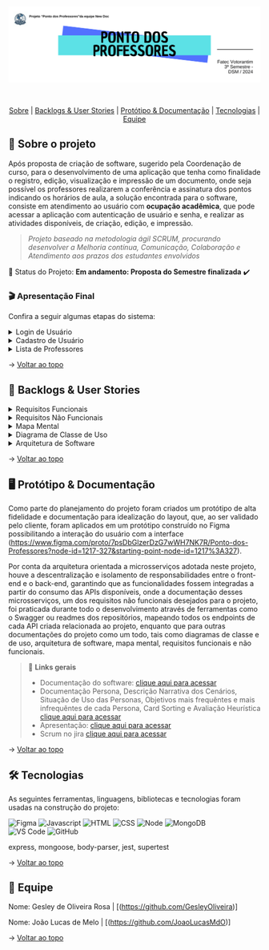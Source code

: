 <div align="center">
    
![banner](https://github.com/JoaoLucasMdO/ProjetoInterdisciplinarBackEnd/blob/main/src/public/images/banner%20dewDoc.png?raw=true)
</div>
<br id="topo">
<p align="center">
    <a href="#sobre">Sobre</a>  |  
    <a href="#backlogs">Backlogs & User Stories</a>  |  
    <a href="#prototipo">Protótipo & Documentação</a>  |  
    <a href="#tecnologias">Tecnologias</a>  |  
    <a href="#equipe">Equipe</a>
</p>
   
<span id="sobre">

## :bookmark_tabs: Sobre o projeto
Após proposta de criação de software, sugerido pela Coordenação de curso, para o desenvolvimento de uma aplicação que tenha como finalidade o registro, edição, visualização e impressão de um documento, onde seja possível os professores realizarem a conferência e assinatura dos pontos indicando os horários de aula, a solução encontrada para o software, consiste em atendimento ao usuário com **ocupação acadêmica**, que pode acessar a aplicação com autenticação de usuário e senha, e realizar as atividades disponíveis, de criação, edição, e impressão.

> _Projeto baseado na metodologia ágil SCRUM, procurando desenvolver a Melhoria contínua, Comunicação, Colaboração e Atendimento aos prazos dos estudantes envolvidos_

:pushpin: Status do Projeto: **Em andamento: Proposta do Semestre finalizada** :heavy_check_mark:

### :clapper: Apresentação Final
Confira a seguir algumas etapas do sistema:
<details>
   <summary>Login de Usuário</summary>
    <div align="center">
        <img src="https://github.com/JoaoLucasMdO/ProjetoInterdisciplinarBackEnd/blob/main/src/public/images/login.png?raw=true">
    </div>
</details>
<details>
   <summary>Cadastro de Usuário</summary>
    <div align="center">
        <img src="https://github.com/JoaoLucasMdO/ProjetoInterdisciplinarBackEnd/blob/main/src/public/images/registrar.png?raw=true">
    </div>
</details>
<details>
   <summary>Lista de Professores</summary>
    <div align="center">
        <img src="...">
    </div>
</details>
    
→ [Voltar ao topo](#topo)

<span id="backlogs">

## :dart: Backlogs & User Stories
    
<details>
   <summary>Requisitos Funcionais</summary>
    <div align="center">
        <img src="https://github.com/JoaoLucasMdO/ProjetoInterdisciplinarBackEnd/blob/main/src/public/images/requisitos%20funcionais.png?raw=true">
    </div>
</details>
<details>
   <summary>Requisitos Não Funcionais</summary>
    <div align="center">
        <img src="https://github.com/JoaoLucasMdO/ProjetoInterdisciplinarBackEnd/blob/main/src/public/images/requisitos%20n%C3%A3o%20funcionais.png?raw=true">
    </div>
</details>
<details>
   <summary>Mapa Mental</summary>
    <div align="center">
        <img src="https://github.com/JoaoLucasMdO/ProjetoInterdisciplinarBackEnd/blob/main/src/public/images/Mapa%20Mental.png?raw=true">
    </div>
</details>
<details>
   <summary>Diagrama de Classe de Uso</summary>
    <div align="center">
        <img src="https://github.com/JoaoLucasMdO/ProjetoInterdisciplinarBackEnd/blob/main/src/public/images/diagrama%20de%20classe%20de%20uso.png?raw=true">
    </div>
</details>
<details>
   <summary>Arquitetura de Software</summary>
    <div align="center">
        <img src="https://github.com/JoaoLucasMdO/ProjetoInterdisciplinarBackEnd/blob/main/src/public/images/arquitetura%20do%20software.png?raw=true">
    </div>
</details>
  
→ [Voltar ao topo](#topo)

<span id="prototipo">

## :desktop_computer: Protótipo & Documentação
Como parte do planejamento do projeto foram criados um protótipo de alta fidelidade e documentação para idealização do layout, que, ao ser validado pelo cliente, foram aplicados em um protótipo construído no Figma possibilitando a interação do usuário com a interface (https://www.figma.com/proto/7psDbGlzerDzG7wWH7NK7R/Ponto-dos-Professores?node-id=1217-327&starting-point-node-id=1217%3A327).
    
Por conta da arquitetura orientada a microsserviços adotada neste projeto, houve a descentralização e isolamento de responsabilidades entre o front-end e o back-end, garantindo que as funcionalidades fossem integradas a partir do consumo das APIs disponíveis, onde a documentação desses microsserviços, um dos requisitos não funcionais desejados para o projeto, foi praticada durante todo o desenvolvimento através de ferramentas como o Swagger ou readmes dos repositórios, mapeando todos os endpoints de cada API criada relacionada ao projeto, enquanto que para outras documentações do projeto como um todo, tais como diagramas de classe e de uso, arquitetura de software, mapa mental, requisitos funcionais e não funcionais.
    
> 🔗 **Links gerais** <br>
> - Documentação do software: [clique aqui para acessar](documentacao_geral.pdf)
> - Documentação Persona, Descrição Narrativa dos Cenários, Situação de Uso das Personas, Objetivos mais frequêntes e mais infrequêntes de cada Persona, Card Sorting e Avaliação Heurística [clique aqui para acessar](Ponto%20dos%20Professores%20-%20IHC.docx)
> - Apresentação: [clique aqui para acessar](Apresentacao.pptx)
> - Scrum no jira [clique aqui para acessar](https://joao1234.atlassian.net/jira/software/projects/NEW/boards/2?atlOrigin=eyJpIjoiZGYzMjQ4Y2EzMTQwNDgyZTgyN2Q4ZWFkNjQ3M2RlYjYiLCJwIjoiaiJ9)

→ [Voltar ao topo](#topo)

<span id="tecnologias">

## 🛠️ Tecnologias

As seguintes ferramentas, linguagens, bibliotecas e tecnologias foram usadas na construção do projeto:

<img src="https://img.shields.io/badge/Figma-CED4DA?style=for-the-badge&logo=figma&logoColor=DC143C" alt="Figma" /> 
<img src="https://img.shields.io/badge/JavaScript-CED4DA?style=for-the-badge&logo=javascript&logoColor=007ACC" alt="Javascript" />
<img src="https://img.shields.io/badge/HTML5-CED4DA?style=for-the-badge&logo=html5&logoColor=E34F26" alt="HTML" /> 
<img src="https://img.shields.io/badge/CSS3-CED4DA?style=for-the-badge&logo=css3&logoColor=1572B6" alt="CSS" /> 	
<img src="https://img.shields.io/badge/Node.js-CED4DA?style=for-the-badge&logo=nodedotjs&logoColor=339933" alt="Node" />  
<img src="https://img.shields.io/badge/MongoDB-CED4DA?style=for-the-badge&logo=mongodb&logoColor=4EA94B" alt="MongoDB" /><br>
<img src="https://img.shields.io/badge/VS_Code-CED4DA?style=for-the-badge&logo=visual%20studio%20code&logoColor=0078D4" alt="VS Code" /> 
<img src="https://img.shields.io/badge/GitHub-CED4DA?style=for-the-badge&logo=github&logoColor=20232A" alt="GitHub" /> 

express, mongoose, body-parser, jest, supertest
    
→ [Voltar ao topo](#topo)

<span id="equipe">

## :busts_in_silhouette: Equipe

Nome: Gesley de Oliveira Rosa | [(https://github.com/GesleyOliveira)]

Nome: João Lucas de Melo | [(https://github.com/JoaoLucasMdO)]

→ [Voltar ao topo](#topo)

